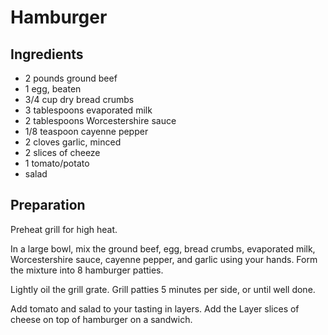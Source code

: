# Hamburger

## Ingredients

- 2 pounds ground beef
- 1 egg, beaten
- 3/4 cup dry bread crumbs
- 3 tablespoons evaporated milk
- 2 tablespoons Worcestershire sauce
- 1/8 teaspoon cayenne pepper
- 2 cloves garlic, minced 
- 2 slices of cheeze
- 1 tomato/potato
- salad

## Preparation

Preheat grill for high heat.

In a large bowl, mix the ground beef, egg, bread crumbs, evaporated milk, Worcestershire sauce, cayenne pepper, and garlic using your hands. Form the mixture into 8 hamburger patties.

Lightly oil the grill grate. Grill patties 5 minutes per side, or until well done.

Add tomato and salad to your tasting in layers. Add the Layer slices of cheese on top of hamburger on a sandwich.
